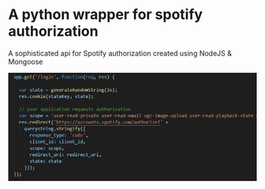 # A python wrapper for spotify authorization
A sophisticated api for Spotify authorization created using NodeJS &amp; Mongoose

<img src="https://github.com/CajetanRodrigues/guns-n-roses-api/blob/master/login.PNG">


